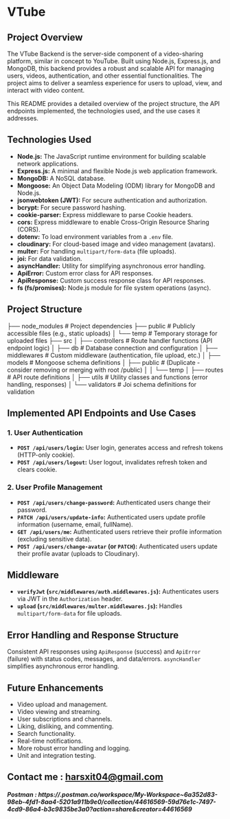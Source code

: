 # VTube

## Project Overview

The VTube Backend is the server-side component of a video-sharing platform, similar in concept to YouTube. Built using Node.js, Express.js, and MongoDB, this backend provides a robust and scalable API for managing users, videos, authentication, and other essential functionalities. The project aims to deliver a seamless experience for users to upload, view, and interact with video content.

This README provides a detailed overview of the project structure, the API endpoints implemented, the technologies used, and the use cases it addresses.

## Technologies Used

* **Node.js:** The JavaScript runtime environment for building scalable network applications.
* **Express.js:** A minimal and flexible Node.js web application framework.
* **MongoDB:** A NoSQL database.
* **Mongoose:** An Object Data Modeling (ODM) library for MongoDB and Node.js.
* **jsonwebtoken (JWT):** For secure authentication and authorization.
* **bcrypt:** For secure password hashing.
* **cookie-parser:** Express middleware to parse Cookie headers.
* **cors:** Express middleware to enable Cross-Origin Resource Sharing (CORS).
* **dotenv:** To load environment variables from a `.env` file.
* **cloudinary:** For cloud-based image and video management (avatars).
* **multer:** For handling `multipart/form-data` (file uploads).
* **joi:** For data validation.
* **asyncHandler:** Utility for simplifying asynchronous error handling.
* **ApiError:** Custom error class for API responses.
* **ApiResponse:** Custom success response class for API responses.
* **fs (fs/promises):** Node.js module for file system operations (async).

## Project Structure
├── node_modules            # Project dependencies
├── public                  # Publicly accessible files (e.g., static uploads)
│   └── temp                # Temporary storage for uploaded files
├── src
│   ├── controllers         # Route handler functions (API endpoint logic)
│   ├── db                  # Database connection and configuration
│   ├── middlewares         # Custom middleware (authentication, file upload, etc.)
│   ├── models              # Mongoose schema definitions
│   ├── public              # (Duplicate - consider removing or merging with root /public)
│   │   └── temp
│   ├── routes              # API route definitions
│   ├── utils               # Utility classes and functions (error handling, responses)
│   └── validators          # Joi schema definitions for validation


## Implemented API Endpoints and Use Cases

### 1. User Authentication

* **`POST /api/users/login`:** User login, generates access and refresh tokens (HTTP-only cookie).
* **`POST /api/users/logout`:** User logout, invalidates refresh token and clears cookie.

### 2. User Profile Management

* **`POST /api/users/change-password`:** Authenticated users change their password.
* **`PATCH /api/users/update-info`:** Authenticated users update profile information (username, email, fullName).
* **`GET /api/users/me`:** Authenticated users retrieve their profile information (excluding sensitive data).
* **`POST /api/users/change-avatar` (or `PATCH`):** Authenticated users update their profile avatar (uploads to Cloudinary).

## Middleware

* **`verifyJwt` (`src/middlewares/auth.middlewares.js`):** Authenticates users via JWT in the `Authorization` header.
* **`upload` (`src/middlewares/multer.middlewares.js`):** Handles `multipart/form-data` for file uploads.

## Error Handling and Response Structure

Consistent API responses using `ApiResponse` (success) and `ApiError` (failure) with status codes, messages, and data/errors. `asyncHandler` simplifies asynchronous error handling.

## Future Enhancements

* Video upload and management.
* Video viewing and streaming.
* User subscriptions and channels.
* Liking, disliking, and commenting.
* Search functionality.
* Real-time notifications.
* More robust error handling and logging.
* Unit and integration testing.

## Contact me : harsxit04@gmail.com
##### Postman : https://.postman.co/workspace/My-Workspace~6a352d83-98eb-4fd1-8aa4-5201a911b9e0/collection/44616569-59d76e1c-7497-4cd9-86a4-b3c9835be3a0?action=share&creator=44616569
